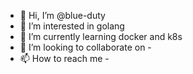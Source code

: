 - 👋 Hi, I’m @blue-duty
- 👀 I’m interested in golang
- 🌱 I’m currently learning docker and k8s
- 💞️ I’m looking to collaborate on -
- 📫 How to reach me -

<!---
blue-duty/blue-duty is a ✨ special ✨ repository because its `README.md` (this file) appears on your GitHub profile.
You can click the Preview link to take a look at your changes.
--->

